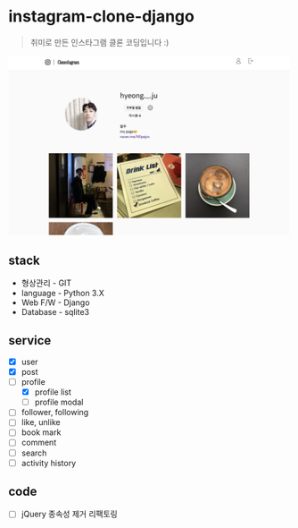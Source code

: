 # instagram-clone-django

> 취미로 만든 인스타그램 클론 코딩입니다 :)  

![](./preview-profile.png)

## stack
  - 형상관리 - GIT
  - language - Python 3.X
  - Web F/W - Django
  - Database - sqlite3

## service
  - [X] user
  - [X] post
  - [ ] profile
    - [X] profile list
    - [ ] profile modal
  - [ ] follower, following
  - [ ] like, unlike
  - [ ] book mark
  - [ ] comment
  - [ ] search
  - [ ] activity history

## code
  - [ ] jQuery 종속성 제거 리팩토링

